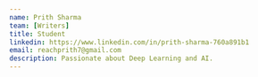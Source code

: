 ```yaml
---
name: Prith Sharma
team: [Writers]
title: Student
linkedin: https://www.linkedin.com/in/prith-sharma-760a891b1
email: reachprith7@gmail.com
description: Passionate about Deep Learning and AI. 
---
```

